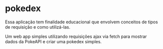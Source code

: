 # pokedex
<p>Essa aplicação tem finalidade educacional que envolvem conceitos de tipos de requisição e como utilizá-las.</p>
<p>Um web app simples utilizando requisições ajax via fetch para mostrar dados da PokeAPI e criar uma pokedex simples. </p>
